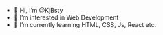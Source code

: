 - 👋 Hi, I’m @KjBsty
- 👀 I’m interested in Web Development
- 🌱 I’m currently learning HTML, CSS, Js, React etc.

<!---
KjBsty/KjBsty is a ✨ special ✨ repository because its `README.md` (this file) appears on your GitHub profile.
You can click the Preview link to take a look at your changes.
--->
